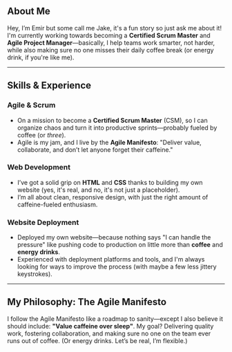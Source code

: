 ## About Me

Hey, I’m Emir but some call me Jake, it's a fun story so just ask me about it! I'm currently working towards becoming a **Certified Scrum Master** and **Agile Project Manager**—basically, I help teams work smarter, not harder, while also making sure no one misses their daily coffee break (or energy drink, if you're like me).

---

## Skills & Experience

### **Agile & Scrum**
- On a mission to become a **Certified Scrum Master** (CSM), so I can organize chaos and turn it into productive sprints—probably fueled by coffee (or *three*).
- Agile is my jam, and I live by the **Agile Manifesto**: "Deliver value, collaborate, and don’t let anyone forget their caffeine."

### **Web Development**
- I’ve got a solid grip on **HTML** and **CSS** thanks to building my own website (yes, it's real, and no, it's not just a placeholder).
- I’m all about clean, responsive design, with just the right amount of caffeine-fueled enthusiasm.

### **Website Deployment**
- Deployed my own website—because nothing says "I can handle the pressure" like pushing code to production on little more than **coffee** and **energy drinks**.
- Experienced with deployment platforms and tools, and I'm always looking for ways to improve the process (with maybe a few less jittery keystrokes).

---

## My Philosophy: The Agile Manifesto

I follow the Agile Manifesto like a roadmap to sanity—except I also believe it should include: **"Value caffeine over sleep"**. My goal? Delivering quality work, fostering collaboration, and making sure no one on the team ever runs out of coffee. (Or energy drinks. Let’s be real, I’m flexible.)
